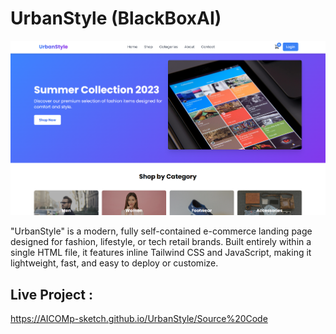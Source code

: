 # UrbanStyle (BlackBoxAI) 

![My Screenshot](Images/Image1.png)

"UrbanStyle" is a modern, fully self-contained e-commerce landing page designed for fashion, lifestyle, or tech retail brands. Built entirely within a single HTML file, it features inline Tailwind CSS and JavaScript, making it lightweight, fast, and easy to deploy or customize.

## Live Project :  
https://AICOMp-sketch.github.io/UrbanStyle/Source%20Code